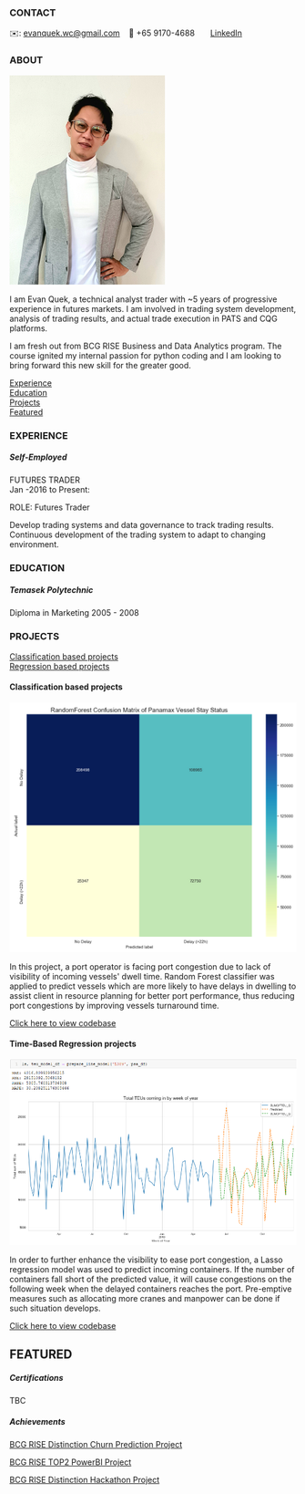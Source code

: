 <!-- CONTACT Section Starts -->
### CONTACT

<!-- Add your details -->
✉️: evanquek.wc@gmail.com
&nbsp;&nbsp; 📲 +65 9170-4688
&nbsp;&nbsp;&nbsp;&nbsp;&nbsp; [LinkedIn](https://www.linkedin.com/in/evan-quek-0201a556/) 
<!-- CONTACT Section Ends -->

<!-- ABOUT Section Starts -->
### ABOUT
<!-- Add link to your picture -->

![alt text](https://raw.githubusercontent.com/Evan-Quek/Evan-Quek/main/images/Gradto_resized.png)

<!-- Add your details -->

I am Evan Quek, a technical analyst trader with ~5 years of progressive experience in futures markets. I am involved in trading system development, analysis of trading results, and actual trade execution in PATS and CQG platforms.

I am fresh out from BCG RISE Business and Data Analytics program. The course ignited my internal passion for python coding and I am looking to bring forward this new skill for the greater good.


<!-- Add link to the sections -->
[Experience](#experience) <br>
[Education](#education) <br>
[Projects](#projects) <br>
[Featured](#featured) <br> 

<!-- ABOUT Section Ends -->

<!-- EXPERIENCE Section Starts -->
### EXPERIENCE
<!-- Add your details -->
##### Self-Employed
FUTURES TRADER<br>
Jan -2016 to Present:

ROLE: Futures Trader

Develop trading systems and data governance to track trading results.
Continuous development of the trading system to adapt to changing environment.

<!-- EXPERIENCE Section Ends -->

<!-- EDUCATION Section Starts -->
### EDUCATION
<!-- Add your details -->
##### Temasek Polytechnic
Diploma in Marketing 2005 - 2008

<!-- EDUCATION Section Ends -->

<!-- PROJECTS Section Starts -->
### PROJECTS
<!-- Add your details -->

[Classification based projects](#classification-based-projects) <br>
[Regression based projects](#regression-based-projects) <br>

<!-- Add your details -->

#### Classification based projects
![alt text](https://raw.githubusercontent.com/Evan-Quek/Evan-Quek/main/images/Panamax_rf.PNG)

In this project, a port operator is facing port congestion due to lack of visibility of incoming vessels' dwell time. Random Forest classifier was applied to predict vessels which are more likely to have delays in dwelling to assist client in resource planning for better port performance, thus reducing port congestions by improving vessels turnaround time.

[Click here to view codebase](https://github.com/Evan-Quek/Evan-Quek/blob/main/codes/Tenith_working.ipynb)

#### Time-Based Regression projects
![alt text](https://raw.githubusercontent.com/Evan-Quek/Evan-Quek/main/images/teu_regression.PNG)

In order to further enhance the visibility to ease port congestion, a Lasso regression model was used to predict incoming containers. If the number of containers fall short of the predicted value, it will cause congestions on the following week when the delayed containers reaches the port. Pre-emptive measures such as allocating more cranes and manpower can be done if such situation develops.

[Click here to view codebase](https://github.com/Evan-Quek/Evan-Quek/blob/main/codes/Tenith_working.ipynb)

<!-- PROJECTS Section Ends -->

<!-- FEATURED Section Starts -->
## FEATURED
<!-- Add your details -->
##### Certifications
TBC

##### Achievements
[BCG RISE Distinction Churn Prediction Project](https://www.credly.com/badges/1694e8ef-b1a9-420e-8d0d-e606e23ca1e7?source=linked_in_profile) <br>

[BCG RISE TOP2 PowerBI Project](https://www.credly.com/badges/f1462f2f-5c8e-45f9-a18d-471f9168d022?source=linked_in_profile) <br>

[BCG RISE Distinction Hackathon Project](https://www.credly.com/badges/b9fcae87-3f40-4ce8-bde5-ba9c5ec365f1?source=linked_in_profile) <br>
<!-- FEATURED Section Ends -->


<!---
Evan-Quek/Evan-Quek is a ✨ special ✨ repository because its `README.md` (this file) appears on your GitHub profile.
You can click the Preview link to take a look at your changes.
--->
